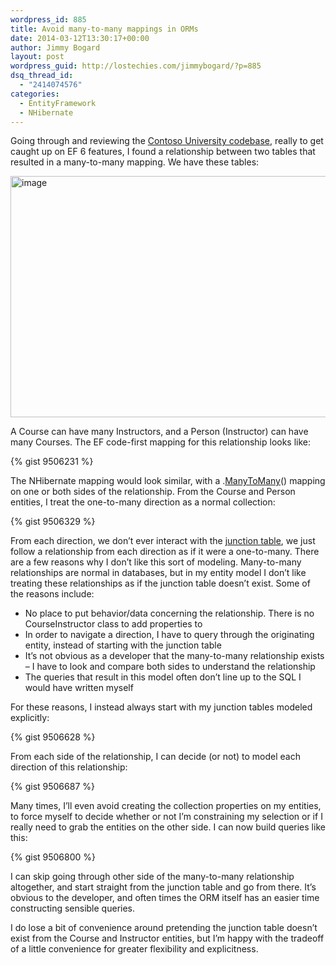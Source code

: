 ```yaml
---
wordpress_id: 885
title: Avoid many-to-many mappings in ORMs
date: 2014-03-12T13:30:17+00:00
author: Jimmy Bogard
layout: post
wordpress_guid: http://lostechies.com/jimmybogard/?p=885
dsq_thread_id:
  - "2414074576"
categories:
  - EntityFramework
  - NHibernate
---
```

Going through and reviewing the [Contoso University codebase](http://www.asp.net/mvc/tutorials/getting-started-with-ef-using-mvc), really to get caught up on EF 6 features, I found a relationship between two tables that resulted in a many-to-many mapping. We have these tables:

[<img style="border-top: 0px;border-right: 0px;border-bottom: 0px;padding-top: 0px;padding-left: 0px;border-left: 0px;padding-right: 0px" border="0" alt="image" src="https://lostechies.com/content/jimmybogard/uploads/2014/03/image_thumb2.png" width="541" height="386" />](https://lostechies.com/content/jimmybogard/uploads/2014/03/image2.png)

A Course can have many Instructors, and a Person (Instructor) can have many Courses. The EF code-first mapping for this relationship looks like:

{% gist 9506231 %}

The NHibernate mapping would look similar, with a .[ManyToMany](http://nhforge.org/doc/nh/en/index.html#collections-ofvalues)() mapping on one or both sides of the relationship. From the Course and Person entities, I treat the one-to-many direction as a normal collection:

{% gist 9506329 %}

From each direction, we don’t ever interact with the [junction table](http://en.wikipedia.org/wiki/Junction_table), we just follow a relationship from each direction as if it were a one-to-many. There are a few reasons why I don’t like this sort of modeling. Many-to-many relationships are normal in databases, but in my entity model I don’t like treating these relationships as if the junction table doesn’t exist. Some of the reasons include:

  * No place to put behavior/data concerning the relationship. There is no CourseInstructor class to add properties to
  * In order to navigate a direction, I have to query through the originating entity, instead of starting with the junction table
  * It’s not obvious as a developer that the many-to-many relationship exists – I have to look and compare both sides to understand the relationship
  * The queries that result in this model often don’t line up to the SQL I would have written myself

For these reasons, I instead always start with my junction tables modeled explicitly:

{% gist 9506628 %}

From each side of the relationship, I can decide (or not) to model each direction of this relationship:

{% gist 9506687 %}

Many times, I’ll even avoid creating the collection properties on my entities, to force myself to decide whether or not I’m constraining my selection or if I really need to grab the entities on the other side. I can now build queries like this:

{% gist 9506800 %}

I can skip going through other side of the many-to-many relationship altogether, and start straight from the junction table and go from there. It’s obvious to the developer, and often times the ORM itself has an easier time constructing sensible queries.

I do lose a bit of convenience around pretending the junction table doesn’t exist from the Course and Instructor entities, but I’m happy with the tradeoff of a little convenience for greater flexibility and explicitness.